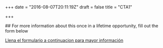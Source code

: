 +++
date = "2016-08-07T20:11:19Z"
draft = false
title = "CTA1"

+++
<div class="Information-info">
## For more information about this once in a lifetime opportunity, fill out the form below

<a href="#" class="u-btn u-btn-x-large theme-btn-primary">Llena el formulario a continuacion para mayor información</a>
</div>

